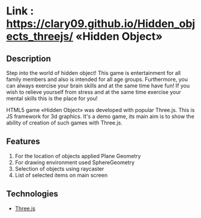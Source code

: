 Link : https://clary09.github.io/Hidden_objects_threejs/
«Hidden Object»
====================================================
Description
--------
Step into the world of hidden object! This game is entertainment for all family members and also is  intended for all age groups. Furthermore, you can always exercise your brain skills and at the same time have fun! If you wish to relieve yourself from stress and at the same time exercise your mental skills this is the place for you!

HTML5 game «Hidden Object» was developed with popular  Three.js.  This is JS framework for 3d graphics. It's a demo game, its main aim is to show the ability of creation of such games with Three.js. 

Features
--------

1. For the location of objects applied Plane Geometry
2. For drawing environment used SphereGeometry
3. Selection of objects using raycaster
4. List of selected items on main screen

Technologies
------------

* [Three.js](https://threejs.org/)
